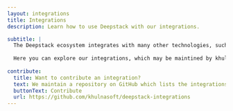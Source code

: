 ```yaml
---
layout: integrations
title: Integrations
description: Learn how to use Deepstack with our integrations.

subtitle: |
  The Deepstack ecosystem integrates with many other technologies, such as vector databases, model providers and even custom components made by the community. 
  
  Here you can explore our integrations, which may be maintined by khulnasoft, or submitted by others.
  
contribute:
  title: Want to contribute an integration?
  text: We maintain a repository on GitHub which lists the integrations you see above. You can add your integration by following the contribution instructions on this repo.
  buttonText: Contribute
  url: https://github.com/khulnasoft/deepstack-integrations
---
```

